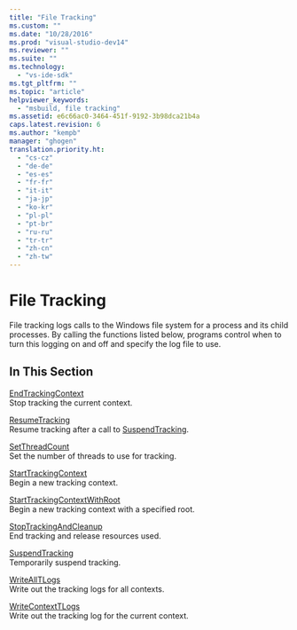 ```yaml
---
title: "File Tracking"
ms.custom: ""
ms.date: "10/28/2016"
ms.prod: "visual-studio-dev14"
ms.reviewer: ""
ms.suite: ""
ms.technology: 
  - "vs-ide-sdk"
ms.tgt_pltfrm: ""
ms.topic: "article"
helpviewer_keywords: 
  - "msbuild, file tracking"
ms.assetid: e6c66ac0-3464-451f-9192-3b98dca21b4a
caps.latest.revision: 6
ms.author: "kempb"
manager: "ghogen"
translation.priority.ht: 
  - "cs-cz"
  - "de-de"
  - "es-es"
  - "fr-fr"
  - "it-it"
  - "ja-jp"
  - "ko-kr"
  - "pl-pl"
  - "pt-br"
  - "ru-ru"
  - "tr-tr"
  - "zh-cn"
  - "zh-tw"
---
```

# File Tracking
File tracking logs calls to the Windows file system for a process and its child processes. By calling the functions listed below, programs control when to turn this logging on and off and specify the log file to use.  
  
## In This Section  
 [EndTrackingContext](../msbuild/endtrackingcontext.md)  
 Stop tracking the current context.  
  
 [ResumeTracking](../msbuild/resumetracking.md)  
 Resume tracking after a call to [SuspendTracking](../msbuild/suspendtracking.md).  
  
 [SetThreadCount](../msbuild/setthreadcount.md)  
 Set the number of threads to use for tracking.  
  
 [StartTrackingContext](../msbuild/starttrackingcontext.md)  
 Begin a new tracking context.  
  
 [StartTrackingContextWithRoot](../msbuild/starttrackingcontextwithroot.md)  
 Begin a new tracking context with a specified root.  
  
 [StopTrackingAndCleanup](../msbuild/stoptrackingandcleanup.md)  
 End tracking and release resources used.  
  
 [SuspendTracking](../msbuild/suspendtracking.md)  
 Temporarily suspend tracking.  
  
 [WriteAllTLogs](../msbuild/writealltlogs.md)  
 Write out the tracking logs for all contexts.  
  
 [WriteContextTLogs](../msbuild/writecontexttlogs.md)  
 Write out the tracking log for the current context.